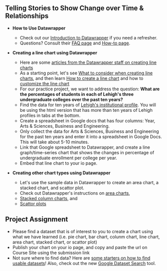 ## Telling Stories to Show Change over Time & Relationships

- **How to Use Datawrapper**
  -   Check out our [Introduction to Datawrapper](https://github.com/HaiyanJia-Lehigh/DataStorytelling/blob/master/Telling%20Stories%20to%20Show%20Composition%20%26%20Comparison.md) if you need a refresher.
  -   Questions? Consult their [FAQ page](https://www.datawrapper.de/faq/) and [How-to page](https://academy.datawrapper.de/).

- **Creating a line chart using Datawrapper**
  -   Here are some [articles from the Datawrapper staff on creating line charts](https://academy.datawrapper.de/category/76-line-charts)
  -   As a starting point, let's see [What to consider when creating line charts](https://academy.datawrapper.de/article/129-what-to-consider-when-creating-line-charts), and then learn [How to create a line chart](https://academy.datawrapper.de/article/23-how-to-create-a-line-chart) and how to [customize the line chart](https://academy.datawrapper.de/article/47-customizing-your-line-chart)
  -   For our practice project, we want to address the question:
  **What are the percentages of students in each of Lehigh's three undergraduate colleges over the past ten years?**
  -   Find the data for ten years of [Lehigh's institutional profile](https://oirsa.lehigh.edu/fte-headcount). You will be using the html version that has more than ten years of Lehigh profiles in tabs at the bottom.
  -   Create a spreadsheet in Google docs that has four columns: Year, Arts & Sciences, Business and Engineering.
  -   Only collect the data for Arts & Sciences, Business and Engineering for the past ten years and enter it into a spreadsheet in Google Docs. This will take about 5-10 minutes.
  -   Link that Google spreadsheet to Datawrapper, and create a line graph/time-series chart that shows the changes in percentage of undergraduate enrollment per college per year.
  -   Embed that line chart to your io page.
  
- **Creating other chart types using Datawrapper**
  -   Let's use the sample data in Datawrapper to create an area chart, a stacked chart, and scattor plot. 
  -   Check out Datawrapper's instructions on [area charts](https://academy.datawrapper.de/category/78-area-chart),
  -   [Stacked column charts](https://academy.datawrapper.de/category/75-column-charts), and
  -   [Scattor plots](https://academy.datawrapper.de/category/79-scatterplots)

## Project Assignment
 -  Please find a dataset that is of interest to you to create a chart using what we have learned (i.e. pie chart, bar chart, colunm chart, line chart, area chart, stacked chart, or scattor plot)
 -  Publish your chart on your io page, and copy and paste the url on Course Site using the submission link
 -  Not sure where to find data? Here are [some starters on how to find usable datasets](https://github.com/HaiyanJia-Lehigh/DataVisualization/blob/master/Finding%20Data.md)! Also, check out the new [Google Dataset Search](https://toolbox.google.com/datasetsearch) tool.
